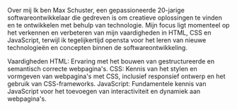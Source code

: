 Over mij
Ik ben Max Schuster, een gepassioneerde 20-jarige softwareontwikkelaar die gedreven is om creatieve oplossingen te vinden en te ontwikkelen met behulp van technologie. Mijn focus ligt momenteel op het verkennen en verbeteren van mijn vaardigheden in HTML, CSS en JavaScript, terwijl ik tegelijkertijd opensta voor het leren van nieuwe technologieën en concepten binnen de softwareontwikkeling.

Vaardigheden
HTML: Ervaring met het bouwen van gestructureerde en semantisch correcte webpagina's.
CSS: Kennis van het stylen en vormgeven van webpagina's met CSS, inclusief responsief ontwerp en het gebruik van CSS-frameworks.
JavaScript: Fundamentele kennis van JavaScript voor het toevoegen van interactiviteit en dynamiek aan webpagina's.
